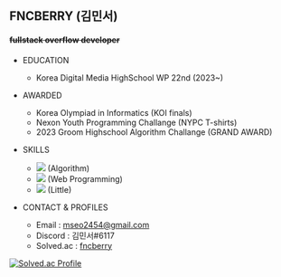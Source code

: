 ## FNCBERRY (김민서)
#### ~~fullstack overflow developer~~
+ EDUCATION
  + Korea Digital Media HighSchool WP 22nd (2023~)


+ AWARDED
  + Korea Olympiad in Informatics (KOI finals)
  + Nexon Youth Programming Challange (NYPC T-shirts)
  + 2023 Groom Highschool Algorithm Challange (GRAND AWARD)


+ SKILLS
  + <img src="https://img.shields.io/badge/++-00599C?style=flat&logo=C&logoColor=skyblue"/> (Algorithm)
  + <img src="https://img.shields.io/badge/-00599C?style=flat&logo=JavaScript&logoColor=yellow"/> (Web Programming)
  + <img src="https://img.shields.io/badge/-00599C?style=flat&logo=Python&logoColor=red"/> (Little)
 
 
+ CONTACT & PROFILES
  + Email : mseo2454@gmail.com
  + Discord : 김민서#6117
  + Solved.ac : [fncberry](https://solved.ac/profile/fncberry)


[![Solved.ac Profile](http://mazassumnida.wtf/api/v2/generate_badge?boj=fncberry)](https://solved.ac/fncberry)
